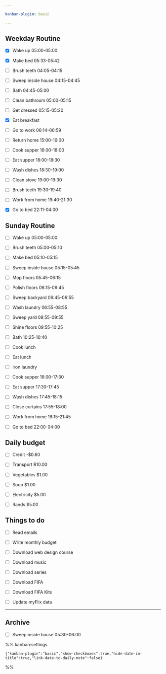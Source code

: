 ```yaml
---

kanban-plugin: basic

---
```


## Weekday Routine

- [x] Wake up 05:00-05:00
- [x] Make bed 05:33-05:42
- [ ] Brush teeth 04:05-04:15
- [ ] Sweep inside house 04:15-04:45
- [ ] Bath 04:45-05:00
- [ ] Clean bathroom 05:00-05:15
- [ ] Get dressed 05:15-05:20
- [x] Eat breakfast
- [ ] Go to work 06:14-06:59
- [ ] Return home 15:00-16:00
- [ ] Cook supper 16:00-18:00
- [ ] Eat supper 18:00-18:30
- [ ] Wash dishes 18:30-19:00
- [ ] Clean stove 19:00-19:30
- [ ] Brush teeth 19:30-19:40
- [ ] Work from home 19:40-21:30
- [x] Go to bed 22:11-04:00


## Sunday Routine

- [ ] Wake up 05:00-05:00
- [ ] Brush teeth 05:00-05:10
- [ ] Make bed 05:10-05:15
- [ ] Sweep inside house 05:15-05:45
- [ ] Mop floors 05:45-06:15
- [ ] Polish floors 06:15-06:45
- [ ] Sweep backyard 06:45-06:55
- [ ] Wash laundry 06:55-08:55
- [ ] Sweep yard 08:55-09:55
- [ ] Shine floors 09:55-10:25
- [ ] Bath 10:25-10:40
- [ ] Cook lunch
- [ ] Eat lunch
- [ ] Iron laundry
- [ ] Cook supper 16:00-17:30
- [ ] Eat supper 17:30-17:45
- [ ] Wash dishes 17:45-18:15
- [ ] Close curtains 17:55-18:00
- [ ] Work from home 18:15-21:45
- [ ] Go to bed 22:00-04:00


## Daily budget

- [ ] Credit -$0.60
- [ ] Transport R10.00
- [ ] Vegetables $1.00
- [ ] Soup $1.00
- [ ] Electricity $5.00
- [ ] Rands $5.00


## Things to do

- [ ] Read emails
- [ ] Write monthly budget
- [ ] Download web design course
- [ ] Download music
- [ ] Download series
- [ ] Download FIFA
- [ ] Download FIFA Kits
- [ ] Update myFlix data


***

## Archive

- [ ] Sweep inside house 05:30-06:00

%% kanban:settings
```
{"kanban-plugin":"basic","show-checkboxes":true,"hide-date-in-title":true,"link-date-to-daily-note":false}
```
%%